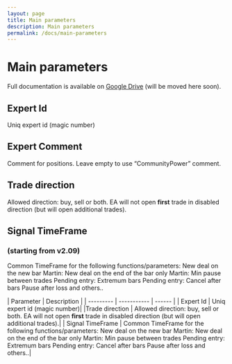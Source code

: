 ```yaml
---
layout: page
title: Main parameters
description: Main parameters
permalink: /docs/main-parameters
---
```


# Main parameters

Full documentation is available on [Google Drive](https://docs.google.com/document/d/1ww1M97H54IBwtCKZDhxtqsTsrtEMKofXHMEWMGCyZNs) (will be moved here soon).

## Expert Id
Uniq expert id (magic number)

## Expert Comment
Comment for positions.
Leave empty to use “CommunityPower” comment.

## Trade direction
Allowed direction: buy, sell or both.
EA will not open **first** trade in disabled direction (but will open additional trades).

## Signal TimeFrame
### (starting from v2.09)
Common TimeFrame for the following functions/parameters:
New deal on the new bar
Martin: New deal on the end of the bar only
Martin: Min pause between trades
Pending entry: Extremum bars
Pending entry: Cancel after bars
Pause after loss
and others..

| Parameter | Description |
| --------- | ----------- | ------ |
| Expert Id | Uniq expert id (magic number)|
|Trade direction | Allowed direction: buy, sell or both.
EA will not open **first** trade in disabled direction (but will open additional trades).|
| Signal TimeFrame | Common TimeFrame for the following functions/parameters:
New deal on the new bar
Martin: New deal on the end of the bar only
Martin: Min pause between trades
Pending entry: Extremum bars
Pending entry: Cancel after bars
Pause after loss
and others..|



